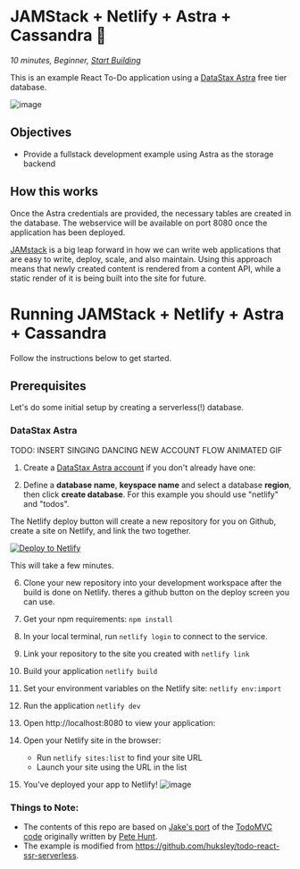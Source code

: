 <!--- STARTEXCLUDE --->
# JAMStack + Netlify + Astra + Cassandra 📒
*10 minutes, Beginner, [Start Building](https://github.com/DataStax-Examples/todo-astra-jamstack-netlify#prerequisites)*

This is an example React To-Do application using a [DataStax Astra](https://astra.datastax.com/register?utm_source=devplay&utm_medium=github&utm_campaign=todo-astra-jamstack-netlify) free tier database.
<!--- ENDEXCLUDE --->

![image](https://monosnap.com/image/Fv0yPAznbeNJD3vYlQfztME6yogzFT)

## Objectives
* Provide a fullstack development example using Astra as the storage backend

## How this works
Once the Astra credentials are provided, the necessary tables are created in the database. The webservice will be available on port 8080 once the application has been deployed.

[JAMstack](https://jamstack.org/) is a big leap forward in how we can write web applications that are easy to write, deploy, scale, and also maintain. Using this approach means that newly created content is rendered from a content API, while a static render of it is being built into the site for future.

<!--- STARTEXCLUDE --->
# Running JAMStack + Netlify + Astra + Cassandra 
Follow the instructions below to get started.

## Prerequisites
Let's do some initial setup by creating a serverless(!) database.

### DataStax Astra

TODO: INSERT SINGING DANCING NEW ACCOUNT FLOW ANIMATED GIF

1. Create a [DataStax Astra account](https://astra.datastax.com/register?utm_source=github&utm_medium=referral&utm_campaign=todo-astra-jamstack-netlify) if you don't already have one:

4. Define a **database name**, **keyspace name** and select a database **region**, then click **create database**.  For this example you should use "netlify" and "todos".

The Netlify deploy button will create a new repository for you on Github, create a site on Netlify, and link the two together.

[![Deploy to Netlify](https://www.netlify.com/img/deploy/button.svg)](https://app.netlify.com/start/deploy?repository=https://github.com/synedra/netlify-astra-example)

This will take a few minutes.

6. Clone your new repository into your development workspace after the build is done on Netlify.  theres a github button on the deploy screen you can use.

7. Get your npm requirements: `npm install`

8. In your local terminal, run `netlify login` to connect to the service.

9. Link your repository to the site you created with `netlify link`

10. Build your application `netlify build`

11. Set your environment variables on the Netlify site: `netlify env:import`

12. Run the application `netlify dev`

13. Open http://localhost:8080 to view your application:

14. Open your Netlify site in the browser: 
    * Run `netlify sites:list` to find your site URL
    * Launch your site using the URL in the list

15. You've deployed your app to Netlify!
![image](https://user-images.githubusercontent.com/3254549/88744842-62233800-d0fd-11ea-8e20-29aa71027885.png)

### Things to Note:
 - The contents of this repo are based on [Jake's port](https://github.com/tjake/todo-astra-react-serverless/) of the [TodoMVC code](https://github.com/tastejs/todomvc/tree/master/examples/react) originally written by [Pete Hunt](https://github.com/petehunt).
 - The example is modified from https://github.com/huksley/todo-react-ssr-serverless.
<!--- ENDEXCLUDE --->
